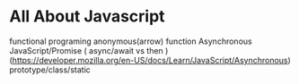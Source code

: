 # All About Javascript
functional programing
anonymous(arrow) function
Asynchronous JavaScript/Promise ( async/await vs then ) (https://developer.mozilla.org/en-US/docs/Learn/JavaScript/Asynchronous)
prototype/class/static